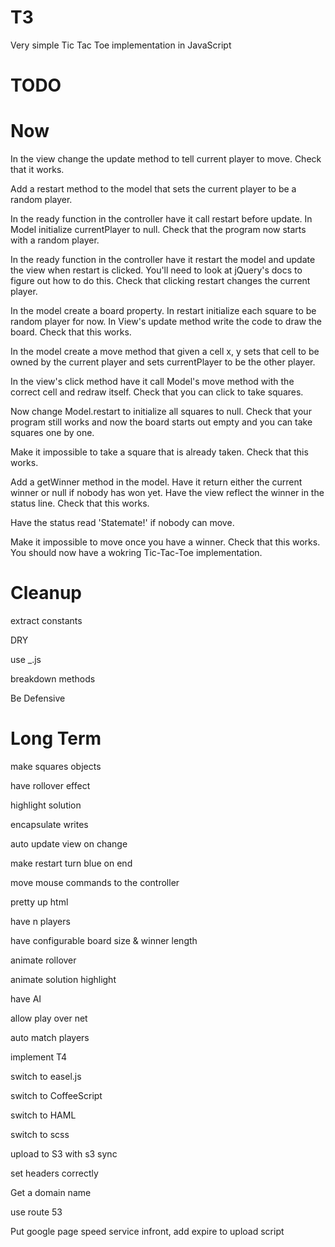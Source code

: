 T3
==

Very simple Tic Tac Toe implementation in JavaScript

TODO
==

Now
===

In the view change the update method to tell current player to move. Check that it works.

Add a restart method to the model that sets the current player to be a random player.

In the ready function in the controller have it call restart before update. In Model initialize currentPlayer to null. Check that the program now starts with a random player.

In the ready function in the controller have it restart the model and update the view when restart is clicked. You'll need to look at jQuery's docs to figure out how to do this. Check that clicking restart changes the current player.

In the model create a board property. In restart initialize each square to be random player for now. In View's update method write the code to draw the board. Check that this works.

In the model create a move method that given a cell x, y sets that cell to be owned by the current player and sets currentPlayer to be the other player.

In the view's click method have it call Model's move method with the correct cell and redraw itself. Check that you can click to take squares.

Now change Model.restart to initialize all squares to null. Check that your program still works and now the board starts out empty and you can take squares one by one.

Make it impossible to take a square that is already taken. Check that this works.

Add a getWinner method in the model. Have it return either the current winner or null if nobody has won yet. Have the view reflect the winner in the status line. Check that this works.

Have the status read 'Statemate!' if nobody can move.

Make it impossible to move once you have a winner. Check that this works. You should now have a wokring Tic-Tac-Toe implementation.


Cleanup
===

extract constants

DRY

use _.js

breakdown methods

Be Defensive


Long Term
===

make squares objects

have rollover effect

highlight solution

encapsulate writes

auto update view on change

make restart turn blue on end

move mouse commands to the controller

pretty up html

have n players

have configurable board size & winner length

animate rollover

animate solution highlight

have AI

allow play over net

auto match players

implement T4

switch to easel.js

switch to CoffeeScript

switch to HAML

switch to scss

upload to S3 with s3 sync

set headers correctly

Get a domain name

use route 53

Put google page speed service infront, add expire to upload script